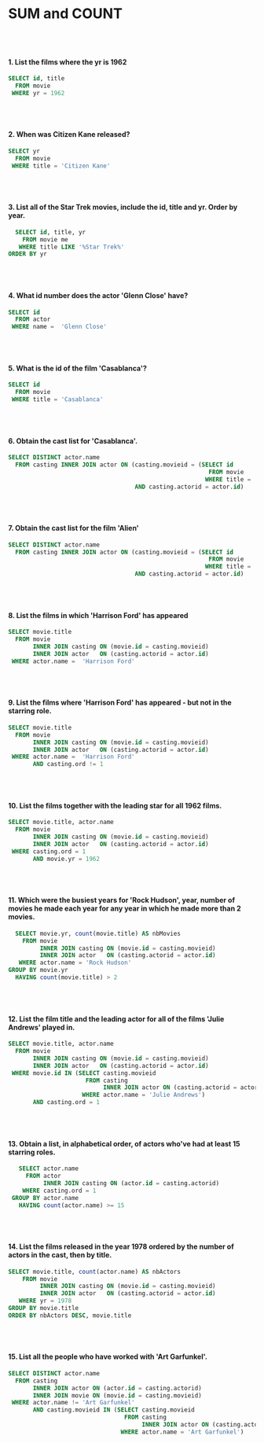 <h1>SUM and COUNT</h1>
<br></br>

#### 1. List the films where the yr is 1962
```SQL
SELECT id, title
  FROM movie
 WHERE yr = 1962
```
<br></br>

#### 2. When was Citizen Kane released?
```SQL
SELECT yr
  FROM movie
 WHERE title = 'Citizen Kane'
```
<br></br>

#### 3. List all of the Star Trek movies, include the id, title and yr. Order by year.
```SQL
  SELECT id, title, yr
    FROM movie me
   WHERE title LIKE '%Star Trek%'
ORDER BY yr
```
<br></br>

#### 4. What id number does the actor 'Glenn Close' have?
```SQL
SELECT id
  FROM actor
 WHERE name =  'Glenn Close'
```
<br></br>

#### 5. What is the id of the film 'Casablanca'?
```SQL
SELECT id
  FROM movie
 WHERE title = 'Casablanca'
```
<br></br>

#### 6. Obtain the cast list for 'Casablanca'.
```SQL
SELECT DISTINCT actor.name
  FROM casting INNER JOIN actor ON (casting.movieid = (SELECT id
                                                         FROM movie
                                                        WHERE title = 'Casablanca')
                                    AND casting.actorid = actor.id)
```
<br></br>

#### 7. Obtain the cast list for the film 'Alien'
```SQL
SELECT DISTINCT actor.name
  FROM casting INNER JOIN actor ON (casting.movieid = (SELECT id
                                                         FROM movie
                                                        WHERE title = 'Alien')
                                    AND casting.actorid = actor.id)
```
<br></br>

#### 8. List the films in which 'Harrison Ford' has appeared
```SQL
SELECT movie.title
  FROM movie 
       INNER JOIN casting ON (movie.id = casting.movieid)
       INNER JOIN actor   ON (casting.actorid = actor.id)
 WHERE actor.name =  'Harrison Ford'
```
<br></br>

#### 9. List the films where 'Harrison Ford' has appeared - but not in the starring role.
```SQL
SELECT movie.title
  FROM movie 
       INNER JOIN casting ON (movie.id = casting.movieid)
       INNER JOIN actor   ON (casting.actorid = actor.id)
 WHERE actor.name =  'Harrison Ford'
       AND casting.ord != 1
```
<br></br>

#### 10. List the films together with the leading star for all 1962 films.
```SQL
SELECT movie.title, actor.name
  FROM movie 
       INNER JOIN casting ON (movie.id = casting.movieid)
       INNER JOIN actor   ON (casting.actorid = actor.id)
 WHERE casting.ord = 1
       AND movie.yr = 1962
```
<br></br>

#### 11. Which were the busiest years for 'Rock Hudson', year, number of movies he made each year for any year in which he made more than 2 movies.
```SQL
  SELECT movie.yr, count(movie.title) AS nbMovies
    FROM movie
         INNER JOIN casting ON (movie.id = casting.movieid)
         INNER JOIN actor   ON (casting.actorid = actor.id)
   WHERE actor.name = 'Rock Hudson'
GROUP BY movie.yr
  HAVING count(movie.title) > 2
```
<br></br>

#### 12. List the film title and the leading actor for all of the films 'Julie Andrews' played in.
```SQL
SELECT movie.title, actor.name
  FROM movie 
       INNER JOIN casting ON (movie.id = casting.movieid)
       INNER JOIN actor   ON (casting.actorid = actor.id)
 WHERE movie.id IN (SELECT casting.movieid
                      FROM casting 
                           INNER JOIN actor ON (casting.actorid = actor.id)
                     WHERE actor.name = 'Julie Andrews')
       AND casting.ord = 1
```
<br></br>

#### 13. Obtain a list, in alphabetical order, of actors who've had at least 15 starring roles.
```SQL
   SELECT actor.name
     FROM actor
          INNER JOIN casting ON (actor.id = casting.actorid)
    WHERE casting.ord = 1
 GROUP BY actor.name
   HAVING count(actor.name) >= 15  
```
<br></br>

#### 14. List the films released in the year 1978 ordered by the number of actors in the cast, then by title.
```SQL
SELECT movie.title, count(actor.name) AS nbActors
    FROM movie 
         INNER JOIN casting ON (movie.id = casting.movieid)
         INNER JOIN actor   ON (casting.actorid = actor.id)
   WHERE yr = 1978
GROUP BY movie.title
ORDER BY nbActors DESC, movie.title
```
<br></br>

#### 15. List all the people who have worked with 'Art Garfunkel'.
```SQL
SELECT DISTINCT actor.name
  FROM casting 
       INNER JOIN actor ON (actor.id = casting.actorid)
       INNER JOIN movie ON (movie.id = casting.movieid)
 WHERE actor.name != 'Art Garfunkel'
       AND casting.movieid IN (SELECT casting.movieid
                                 FROM casting
                                      INNER JOIN actor ON (casting.actorid = actor.id) 
                                WHERE actor.name = 'Art Garfunkel')
```
<br></br>